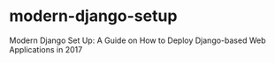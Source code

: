 # modern-django-setup
Modern Django Set Up: A Guide on How to Deploy Django-based Web Applications in 2017
